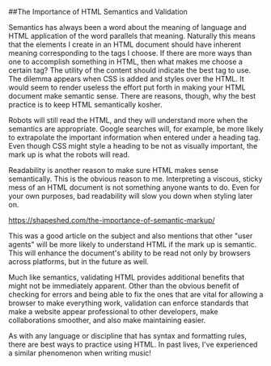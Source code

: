 ##The Importance of HTML Semantics and Validation

Semantics has always been a word about the meaning of language and HTML application of the word parallels that meaning. Naturally this means that the elements I create in an HTML document should  have inherent meaning corresponding to the tags I choose. If there are more ways than one to accomplish something in HTML, then what makes me choose a certain tag? The utility of the content should indicate the best tag to use.
The dilemma appears when CSS is added and styles over the HTML. It would seem to render useless the effort put forth in making your HTML document make semantic sense. There are reasons, though, why the best practice is to keep HTML semantically kosher.

Robots will still read the HTML, and they will understand more when the semantics are appropriate. Google searches will, for example, be more likely to extrapolate the important information when entered under a heading tag. Even though CSS might style a heading to be not as visually important, the mark up is what the robots will read.

Readability is another reason to make sure HTML makes sense semantically. This is the obvious reason to me. Interpreting a viscous, sticky mess of an HTML document is not something anyone wants to do. Even for your own purposes, bad readability will slow you down when styling later on.

https://shapeshed.com/the-importance-of-semantic-markup/

This was a good article on the subject and also mentions that other "user agents" will be more likely to understand HTML if the mark up is semantic. This will enhance the document's ability to be read not only by browsers across platforms, but in the future as well.

Much like semantics, validating HTML provides additional benefits that might not be immediately apparent. Other than the obvious benefit of checking for errors and being able to fix the ones that are vital for allowing a browser to make everything work, validation can enforce standards that make a website appear professional to other developers, make collaborations smoother, and also make maintaining easier.

As with any language or discipline that has syntax and formatting rules, there are best ways to practice using HTML. In past lives, I've experienced a similar phenomenon when writing music!

